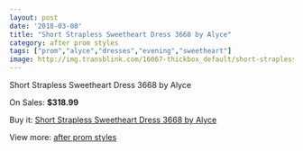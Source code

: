 ```yaml
---
layout: post
date: '2018-03-08'
title: "Short Strapless Sweetheart Dress 3668 by Alyce"
category: after prom styles
tags: ["prom","alyce","dresses","evening","sweetheart"]
image: http://img.transblink.com/16067-thickbox_default/short-strapless-sweetheart-dress-3668-by-alyce.jpg
---
```

Short Strapless Sweetheart Dress 3668 by Alyce

On Sales: **$318.99**
<a href="https://www.transblink.com/en/after-prom-styles/5096-short-strapless-sweetheart-dress-3668-by-alyce.html"><amp-img layout="responsive" width="600" height="600" src="//img.transblink.com/16067-thickbox_default/short-strapless-sweetheart-dress-3668-by-alyce.jpg" alt="Short Strapless Sweetheart Dress 3668 by Alyce 0" /></a>
<a href="https://www.transblink.com/en/after-prom-styles/5096-short-strapless-sweetheart-dress-3668-by-alyce.html"><amp-img layout="responsive" width="600" height="600" src="//img.transblink.com/16071-thickbox_default/short-strapless-sweetheart-dress-3668-by-alyce.jpg" alt="Short Strapless Sweetheart Dress 3668 by Alyce 1" /></a>
<a href="https://www.transblink.com/en/after-prom-styles/5096-short-strapless-sweetheart-dress-3668-by-alyce.html"><amp-img layout="responsive" width="600" height="600" src="//img.transblink.com/16070-thickbox_default/short-strapless-sweetheart-dress-3668-by-alyce.jpg" alt="Short Strapless Sweetheart Dress 3668 by Alyce 2" /></a>
<a href="https://www.transblink.com/en/after-prom-styles/5096-short-strapless-sweetheart-dress-3668-by-alyce.html"><amp-img layout="responsive" width="600" height="600" src="//img.transblink.com/16069-thickbox_default/short-strapless-sweetheart-dress-3668-by-alyce.jpg" alt="Short Strapless Sweetheart Dress 3668 by Alyce 3" /></a>
<a href="https://www.transblink.com/en/after-prom-styles/5096-short-strapless-sweetheart-dress-3668-by-alyce.html"><amp-img layout="responsive" width="600" height="600" src="//img.transblink.com/16068-thickbox_default/short-strapless-sweetheart-dress-3668-by-alyce.jpg" alt="Short Strapless Sweetheart Dress 3668 by Alyce 4" /></a>

Buy it: [Short Strapless Sweetheart Dress 3668 by Alyce](https://www.transblink.com/en/after-prom-styles/5096-short-strapless-sweetheart-dress-3668-by-alyce.html "Short Strapless Sweetheart Dress 3668 by Alyce")

View more: [after prom styles](https://www.transblink.com/en/55-after-prom-styles "after prom styles")